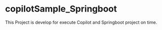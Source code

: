 # copilotSample_Springboot
This Project is develop for execute Copilot and Springboot project on time. 
